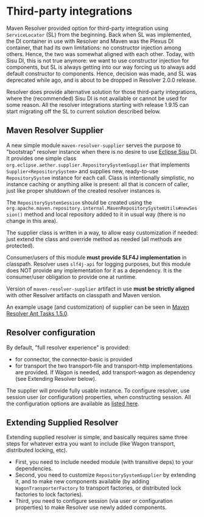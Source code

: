 # Third-party integrations
<!---
 Licensed to the Apache Software Foundation (ASF) under one or more
 contributor license agreements.  See the NOTICE file distributed with
 this work for additional information regarding copyright ownership.
 The ASF licenses this file to You under the Apache License, Version 2.0
 (the "License"); you may not use this file except in compliance with
 the License.  You may obtain a copy of the License at

      http://www.apache.org/licenses/LICENSE-2.0

 Unless required by applicable law or agreed to in writing, software
 distributed under the License is distributed on an "AS IS" BASIS,
 WITHOUT WARRANTIES OR CONDITIONS OF ANY KIND, either express or implied.
 See the License for the specific language governing permissions and
 limitations under the License.
-->

Maven Resolver provided option for third-party integration using `ServiceLocator` (SL)
from the beginning. Back when SL was implemented, the DI container in use with Resolver and
Maven was the Plexus DI container, that had its own limitations: no constructor injection
among others. Hence, the two was somewhat aligned with each other. Today, with Sisu DI, 
this is not true anymore: we want to use constructor injection for components, but
SL is always getting into our way forcing us to always add default constructor to components.
Hence, decision was made, and SL was deprecated while ago, and is about to be 
dropped in Resolver 2.0.0 release.

Resolver does provide alternative solution for those third-party integrations, where the
(recommended) Sisu DI is not available or cannot be used for some reason. All the
resolver integrations starting with release 1.9.15 can start migrating off the SL
to current solution described below.

## Maven Resolver Supplier

A new simple module `maven-resolver-supplier` serves the purpose to "bootstrap" resolver instance
when there is no desire to use [Eclipse Sisu](https://eclipse.dev/sisu/) DI. It provides one simple class 
`org.eclipse.aether.supplier.RepositorySystemSupplier` that implements `Supplier<RepositorySystem>`
and supplies new, ready-to-use `RepositorySystem` instance for each call. Class is intentionally simplistic,
no instance caching or anything alike is present: all that is concern of caller, just like proper shutdown 
of the created resolver instances is.

The `RepositorySystemSession` should be created using the 
`org.apache.maven.repository.internal.MavenRepositorySystemUtils#newSession()` method
and local repository added to it in usual way (there is no change in this area).

The supplier class is written in a way, to allow easy customization if needed: just extend the class and override
method as needed (all methods are protected).

Consumer/users of this module **must provide SLF4J implementation** in classpath. Resolver uses `slf4j-api` for 
logging purposes, but this module does NOT provide any implementation for it as a dependency. 
It is the consumer/user obligation to provide one at runtime.

Version of `maven-resolver-supplier` artifact in use **must be strictly aligned** with other Resolver artifacts 
on classpath and Maven version.

An example usage (and customization) of supplier can be seen in
[Maven Resolver Ant Tasks 1.5.0](https://github.com/apache/maven-resolver-ant-tasks/blob/maven-resolver-ant-tasks-1.5.0/src/main/java/org/apache/maven/resolver/internal/ant/AntRepositorySystemSupplier.java).

## Resolver configuration

By default, "full resolver experience" is provided:
* for connector, the connector-basic is provided
* for transport the two transport-file and transport-http implementations are provided. If Wagon is needed, add
  transport-wagon as dependency (see Extending Resolver below).

The supplier will provide fully usable instance. To configure resolver, use session user (or 
configuration) properties, when constructing session. All the configuration options are available as 
[listed here](https://maven.apache.org/resolver/configuration.html).

## Extending Supplied Resolver

Extending supplied resolver is simple, and basically requires same three steps for whatever extra you want to include
(like Wagon transport, distributed locking, etc).

* First, you need to include needed module (with transitive deps) to your dependencies.
* Second, you need to customize `RepositorySystemSupplier` by extending it, and to make new components 
  available (by adding `WagonTransporterFactory` to transport factories, or distributed lock factories to lock factories).
* Third, you need to configure session (via user or configuration properties) to make Resolver use newly added components.

